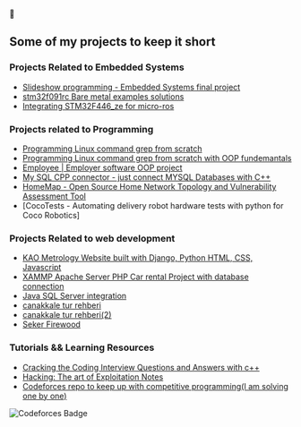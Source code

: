 &#129535;

## Some of my projects to keep it short


### Projects Related to Embedded Systems
- [Slideshow programming - Embedded Systems final project](https://github.com/followthwhiterabbit/GLCD_slideshow_project)
- [stm32f091rc Bare metal examples solutions](https://github.com/followthwhiterabbit/stm32f091rc_bare_metal_examples)
- [Integrating STM32F446_ze for micro-ros ](https://github.com/followthwhiterabbit/ros2_microros_publisher_subscriber)



### Projects related to Programming 
- [Programming Linux command grep from scratch](https://github.com/followthwhiterabbit/grep_cpp)
- [Programming Linux command grep from scratch with OOP fundemantals](https://github.com/followthwhiterabbit/grep_oop)
- [Employee | Employer software OOP project](https://github.com/followthwhiterabbit/OOP_Project)
- [My SQL CPP connector - just connect MYSQL Databases with C++ ](https://github.com/followthwhiterabbit/mysql_cpp_connector)
- [HomeMap - Open Source Home Network Topology and Vulnerability Assessment Tool](https://github.com/followthwhiterabbit/HomeMap)
- [CocoTests - Automating delivery robot hardware tests with python for Coco Robotics]


### Projects Related to web development
- [KAO Metrology Website built with Django, Python HTML, CSS, Javascript](https://github.com/followthwhiterabbit/kao_website_ci_cd)
- [XAMMP Apache Server PHP Car rental Project with database connection](https://github.com/followthwhiterabbit/xammp_car_rental_s7697)
- [Java SQL Server integration](https://github.com/followthwhiterabbit/wwsis_java_sql_server_integration)
- [canakkale tur rehberi](https://çanakkaleturrehberi.com)
- [canakkale tur rehberi(2)](https://canakkaleturrehberi.com.tr)
- [Seker Firewood](https://kayhansekeryakacakodun.com)

### Tutorials && Learning Resources
- [Cracking the Coding Interview Questions and Answers with c++](https://github.com/followthwhiterabbit/cracking_the_coding_interview)
- [Hacking: The art of Exploitation Notes](https://github.com/followthwhiterabbit/hacking_the_art_of_exploitation)
- [Codeforces repo to keep up with competitive programming(I am solving one by one)](https://github.com/followthwhiterabbit/codeforces)

![Codeforces Badge](https://codeforces-readme-stats.vercel.app/api/badge?username=followthwhiterabbit)
